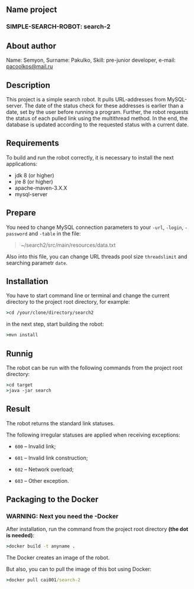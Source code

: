 ## Name project
### <b>SIMPLE-SEARCH-ROBOT: search-2</b>
## About author
Name: Semyon, Surname: Pakulko, Skill: pre-junior developer, e-mail: pacoolkos@mail.ru
## Description
This project is a simple search robot. It pulls URL-addresses from MySQL-server.
The date of the status check for these addresses is earlier than a date, set by the user before running a program.
Further, the robot requests the status of each pulled link using the multithread method.
In the end, the database is updated according to the requested status with a current date.
## Requirements
To build and run the robot correctly, it is necessary to install the next applications:
- jdk 8 (or higher)
- jre 8 (or higher)
- apache-maven-3.X.X
- mysql-server
## Prepare
You need to change MySQL connection parameters to your `-url`, `-login`, `-password` and `-table` in the file:

>~/search2/src/main/resources/data.txt

Also into this file, you can change URL threads pool size `threadslimit` and searching parametr `date`.

## Installation

You have to start command line or terminal
and change the current directory to the project root directory, for example:
```cmd
>cd /your/clone/directory/search2
```
in the next step, start building the robot:
```cmd
>mvn install
```
## Runnig

The robot can be run with the following commands from the project root directory:
```cmd
>cd target
>java -jar search
```

## Result

The robot returns the standard link statuses.

The following irregular statuses are applied when receiving exceptions:

- `600` – Invalid link;

- `601` – Invalid link construction;

- `602` – Network overload;

- `603` – Other exception.

## Packaging to the Docker

### WARNING: Next you need the -Docker

After installation, run the command from the project root directory <b>(the dot is needed)</b>:
```cmd
>docker build -t anyname .
```

The Docker creates an image of the robot.

But also, you can to pull the image of this bot using Docker:
```cmd
>docker pull cai001/search-2
```
